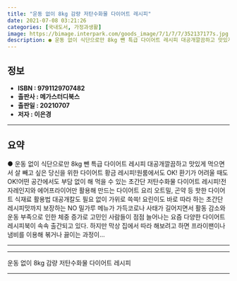 ```yaml
---
title: "운동 없이 8kg 감량 저탄수화물 다이어트 레시피"
date: 2021-07-08 03:21:26
categories: [국내도서, 가정과생활]
image: https://bimage.interpark.com/goods_image/7/1/7/7/352137177s.jpg
description: ● 운동 없이 식단으로만 8kg 뺀 특급 다이어트 레시피 대공개깔끔하고 맛있게 먹으면서 살 빼고 싶은 당신을 위한 다이어트 황금 레시피!원룸에서도 OK! 환기가 어려울 때도 OK!어떤 공간에서도 부담 없이 해 먹을 수 있는 초간단 저탄수화물 다이어트 레시피!전자레인지와 에어프라이어만
---
```


## **정보**

- **ISBN : 9791129707482**
- **출판사 : 메가스터디북스**
- **출판일 : 20210707**
- **저자 : 이은경**

------



## **요약**

●  운동 없이 식단으로만 8kg 뺀 특급 다이어트 레시피 대공개깔끔하고 맛있게 먹으면서 살 빼고 싶은 당신을 위한 다이어트 황금 레시피!원룸에서도 OK! 환기가 어려울 때도 OK!어떤 공간에서도 부담 없이 해 먹을 수 있는 초간단 저탄수화물 다이어트 레시피!전자레인지와 에어프라이어만 활용해 만드는 다이어트 요리 오트밀, 곤약 등 핫한 다이어트 식재료 활용법 대공개칼도 필요 없이 가위로 쓱쓱! 요린이도 바로 따라 하는 초간단 레시피맛까지 보장하는 NO 밀가루 메뉴가 가득코로나 사태가 길어지면서 활동 감소와 운동 부족으로 인한 체중 증가로 고민인 사람들이 점점 늘어나는 요즘 다양한 다이어트 레시피북이 속속 출간되고 있다. 하지만 막상 집에서 따라 해보려고 하면 프라이팬이나 냄비를 이용해 볶거나 끓이는 과정이...

------



------


운동 없이 8kg 감량 저탄수화물 다이어트 레시피 

------


